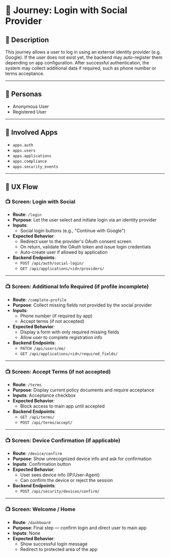 

# 📝 Journey: Login with Social Provider

## 📌 Description

This journey allows a user to log in using an external identity provider (e.g. Google). If the user does not exist yet, the backend may auto-register them depending on app configuration. After successful authentication, the system may collect additional data if required, such as phone number or terms acceptance.

---

## 👥 Personas

- Anonymous User
- Registered User

---

## 🧩 Involved Apps

- `apps.auth`
- `apps.users`
- `apps.applications`
- `apps.compliance`
- `apps.security_events`

---

## 🧭 UX Flow

### 📺 Screen: Login with Social

- **Route**: `/login`
- **Purpose**: Let the user select and initiate login via an identity provider
- **Inputs**:
  - Social login buttons (e.g., "Continue with Google")
- **Expected Behavior**:
  - Redirect user to the provider's OAuth consent screen
  - On return, validate the OAuth token and issue login credentials
  - Auto-create user if allowed by application
- **Backend Endpoints**:
  - `POST /api/auth/social-login/`
  - `GET /api/applications/<id>/providers/`

---

### 📺 Screen: Additional Info Required (if profile incomplete)

- **Route**: `/complete-profile`
- **Purpose**: Collect missing fields not provided by the social provider
- **Inputs**:
  - Phone number (if required by app)
  - Accept terms (if not accepted)
- **Expected Behavior**:
  - Display a form with only required missing fields
  - Allow user to complete registration info
- **Backend Endpoints**:
  - `PATCH /api/users/me/`
  - `GET /api/applications/<id>/required_fields/`

---

### 📺 Screen: Accept Terms (if not accepted)

- **Route**: `/terms`
- **Purpose**: Display current policy documents and require acceptance
- **Inputs**: Acceptance checkbox
- **Expected Behavior**:
  - Block access to main app until accepted
- **Backend Endpoints**:
  - `GET /api/terms/`
  - `POST /api/terms/accept/`

---

### 📺 Screen: Device Confirmation (if applicable)

- **Route**: `/device/confirm`
- **Purpose**: Show unrecognized device info and ask for confirmation
- **Inputs**: Confirmation button
- **Expected Behavior**:
  - User sees device info (IP/User-Agent)
  - Can confirm the device or reject the session
- **Backend Endpoints**:
  - `POST /api/security/devices/confirm/`

---

### 📺 Screen: Welcome / Home

- **Route**: `/dashboard`
- **Purpose**: Final step — confirm login and direct user to main app
- **Inputs**: None
- **Expected Behavior**:
  - Show successful login message
  - Redirect to protected area of the app
